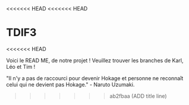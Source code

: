 <<<<<<< HEAD
<<<<<<< HEAD

# TDIF3
<<<<<<< HEAD

Voici le READ ME, de notre projet ! Veuillez trouver les branches de Karl, Léo et Tim !

"Il n'y a pas de raccourci pour devenir Hokage et personne ne reconnaît celui qui ne devient pas Hokage." - Naruto Uzumaki.


>>>>>>> ab2fbaa (ADD title line)
